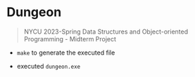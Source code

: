 # Dungeon

> NYCU 2023-Spring Data Structures and Object-oriented Programming - Midterm Project

- ```make``` to generate the executed file

- executed ```dungeon.exe```
